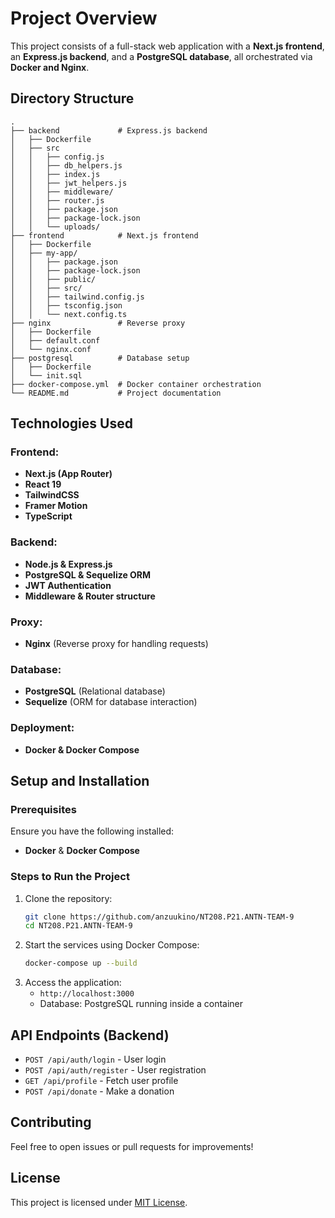# Project Overview

This project consists of a full-stack web application with a **Next.js frontend**, an **Express.js backend**, and a **PostgreSQL database**, all orchestrated via **Docker and Nginx**.

## Directory Structure

```
.
├── backend             # Express.js backend
│   ├── Dockerfile
│   ├── src
│   │   ├── config.js
│   │   ├── db_helpers.js
│   │   ├── index.js
│   │   ├── jwt_helpers.js
│   │   ├── middleware/
│   │   ├── router.js
│   │   ├── package.json
│   │   ├── package-lock.json
│   │   └── uploads/
├── frontend            # Next.js frontend
│   ├── Dockerfile
│   ├── my-app/
│   │   ├── package.json
│   │   ├── package-lock.json
│   │   ├── public/
│   │   ├── src/
│   │   ├── tailwind.config.js
│   │   ├── tsconfig.json
│   │   └── next.config.ts
├── nginx               # Reverse proxy
│   ├── Dockerfile
│   ├── default.conf
│   └── nginx.conf
├── postgresql          # Database setup
│   ├── Dockerfile
│   └── init.sql
├── docker-compose.yml  # Docker container orchestration
└── README.md           # Project documentation
```

## Technologies Used

### Frontend:
- **Next.js (App Router)**
- **React 19**
- **TailwindCSS**
- **Framer Motion**
- **TypeScript**

### Backend:
- **Node.js & Express.js**
- **PostgreSQL & Sequelize ORM**
- **JWT Authentication**
- **Middleware & Router structure**

### Proxy:
- **Nginx** (Reverse proxy for handling requests)

### Database:
- **PostgreSQL** (Relational database)
- **Sequelize** (ORM for database interaction)

### Deployment:
- **Docker & Docker Compose**

## Setup and Installation

### Prerequisites
Ensure you have the following installed:
- **Docker** & **Docker Compose**

### Steps to Run the Project
1. Clone the repository:
   ```sh
   git clone https://github.com/anzuukino/NT208.P21.ANTN-TEAM-9
   cd NT208.P21.ANTN-TEAM-9
   ```
2. Start the services using Docker Compose:
   ```sh
   docker-compose up --build
   ```
3. Access the application:
   - `http://localhost:3000`
   - Database: PostgreSQL running inside a container

## API Endpoints (Backend)
- `POST /api/auth/login` - User login
- `POST /api/auth/register` - User registration
- `GET /api/profile` - Fetch user profile
- `POST /api/donate` - Make a donation

## Contributing
Feel free to open issues or pull requests for improvements!

## License
This project is licensed under [MIT License](LICENSE).

